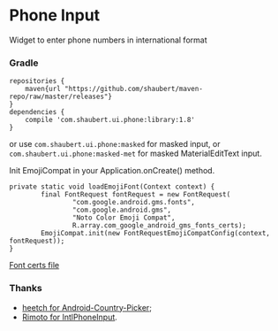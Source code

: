 # Phone Input
Widget to enter phone numbers in international format

### Gradle
    
    repositories {
        maven{url "https://github.com/shaubert/maven-repo/raw/master/releases"}
    }
    dependencies {
        compile 'com.shaubert.ui.phone:library:1.8'
    }

or use `com.shaubert.ui.phone:masked` for masked input, or `com.shaubert.ui.phone:masked-met` for masked MaterialEditText input.

Init EmojiCompat in your Application.onCreate() method.

    private static void loadEmojiFont(Context context) {
            final FontRequest fontRequest = new FontRequest(
                    "com.google.android.gms.fonts",
                    "com.google.android.gms",
                    "Noto Color Emoji Compat",
                    R.array.com_google_android_gms_fonts_certs);
            EmojiCompat.init(new FontRequestEmojiCompatConfig(context, fontRequest));
    }

[Font certs file](https://github.com/googlesamples/android-EmojiCompat/blob/master/app/src/main/res/values/font_certs.xml)

### Thanks
 * [heetch for Android-Country-Picker](https://github.com/heetch/Android-country-picker);
 * [Rimoto for IntlPhoneInput](https://github.com/Rimoto/IntlPhoneInput).
